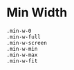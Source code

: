 # Min Width

`.min-w-0`  
`.min-w-full`  
`.min-w-screen`  
`.min-w-min`  
`.min-w-max`  
`.min-w-fit`  
